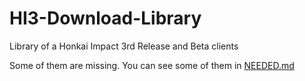 # HI3-Download-Library

Library of a Honkai Impact 3rd Release and Beta clients

Some of them are missing. You can see some of them in [NEEDED.md](NEEDED.md)

